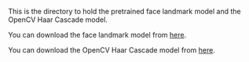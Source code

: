 This is the directory to hold the pretrained face landmark model and the OpenCV Haar Cascade model. 

You can download the face landmark model from [here](https://github.com/AKSHAYUBHAT/TensorFace/blob/master/openface/models/dlib/shape_predictor_68_face_landmarks.dat).

You can download the OpenCV Haar Cascade model from [here](https://raw.githubusercontent.com/opencv/opencv/master/data/haarcascades/haarcascade_eye.xml). 
